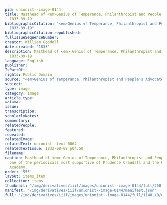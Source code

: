 ```yaml
---
pid: unionist--image-0144
title: Masthead of <em>Genius of Temperance, Philanthropist and People's Advocate</em>,
  1833-09-19
bibliographicCitation: "<em>Genius of Temperance, Philanthropist and People's Advocate</em>,
  1833-09-19"
bibliographicCitation.republished: 
fullIssueSequenceNumber: 
creator: William Goodell
date.created: '1833'
description: Masthead of <em> Genius of Temperance, Philanthropist and People's Advocate</em>,
  1833-09-19
language: English
publisher: 
IsPartOf: 
rights: Public Domain
source: "<em>Genius of Temperance, Philanthropist and People's Advocate</em>, 1833-09-19"
subject: 
type: image
category: Image
article.type: 
volume: 
issue: 
transcription: 
scholarlyNotes: 
commentary: 
relatedPeople: 
featured: 
repeated: 
relatedImage: 
relatedText: unionist--text-0064
relatedTextIssue: 1833-08-08 p04.50
filename: 
caption: Masthead of <em> Genius of Temperance, Philanthropist and People's Advocate</em>,
  one of the periodicals most supportive of Prudence Crandall and the Canterbury Female
  Academy.
order: '555'
layout: items_item
collection: items
thumbnail: "/img/derivatives/iiif/images/unionist--image-0144/full/250,/0/default.jpg"
manifest: "/img/derivatives/iiif/unionist--image-0144/manifest.json"
full: "/img/derivatives/iiif/images/unionist--image-0144/full/1140,/0/default.jpg"
---
```

